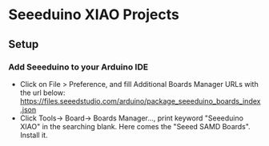 # Seeeduino XIAO Projects

## Setup

### Add Seeeduino to your Arduino IDE
- Click on File > Preference, and fill Additional Boards Manager URLs with the url below:
https://files.seeedstudio.com/arduino/package_seeeduino_boards_index.json
- Click Tools-> Board-> Boards Manager..., print keyword "Seeeduino XIAO" in the searching blank. Here comes the "Seeed SAMD Boards". Install it.
